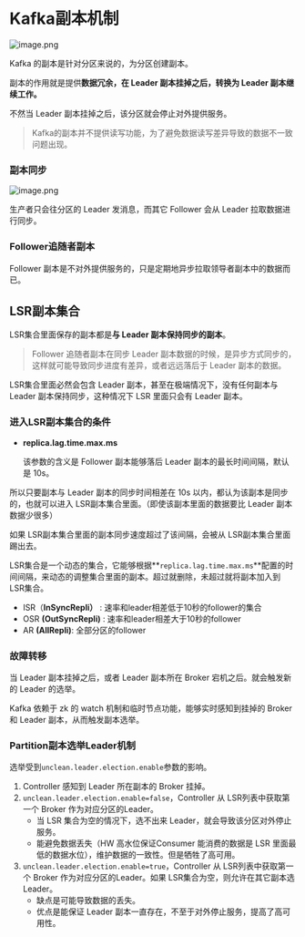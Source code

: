 # Kafka副本机制

![image.png](https://s2.loli.net/2025/06/26/OULBqCvD7pRfPEk.png)

Kafka 的副本是针对分区来说的，为分区创建副本。

副本的作用就是提供**数据冗余，在 Leader 副本挂掉之后，转换为 Leader 副本继续工作。**

不然当 Leader 副本挂掉之后，该分区就会停止对外提供服务。

> Kafka的副本并不提供读写功能，为了避免数据读写差异导致的数据不一致问题出现。
> 

### 副本同步

![image.png](https://s2.loli.net/2025/06/26/49rwoxeGLvzcubB.png)

生产者只会往分区的 Leader 发消息，而其它 Follower 会从 Leader 拉取数据进行同步。

### Follower追随者副本

Follower 副本是不对外提供服务的，只是定期地异步拉取领导者副本中的数据而已。

## LSR副本集合

LSR集合里面保存的副本都是**与 Leader 副本保持同步的副本**。

> Follower 追随者副本在同步 Leader 副本数据的时候，是异步方式同步的，这样就可能导致同步进度有差异，或者远远落后于 Leader 副本的数据。
> 

LSR集合里面必然会包含 Leader 副本，甚至在极端情况下，没有任何副本与 Leader 副本保持同步，这种情况下 LSR 里面只会有 Leader 副本。

### 进入LSR副本集合的条件

- **replica.lag.time.max.ms**
  
    该参数的含义是 Follower 副本能够落后 Leader 副本的最长时间间隔，默认是 10s。
    

所以只要副本与 Leader 副本的同步时间相差在 10s 以内，都认为该副本是同步的，也就可以进入 LSR副本集合里面。（即使该副本里面的数据要比 Leader 副本数据少很多）

如果 LSR副本集合里面的副本同步速度超过了该间隔，会被从 LSR副本集合里面踢出去。

LSR集合是一个动态的集合，它能够根据**`replica.lag.time.max.ms`**配置的时间间隔，来动态的调整集合里面的副本。超过就删除，未超过就将副本加入到 LSR集合。

- ISR（**InSyncRepli）** : 速率和leader相差低于10秒的follower的集合
- OSR **(OutSyncRepli)** : 速率和leader相差大于10秒的follower
- AR **(AllRepli)**: 全部分区的follower

### 故障转移

当 Leader 副本挂掉之后，或者 Leader 副本所在 Broker 宕机之后。就会触发新的 Leader 的选举。

Kafka 依赖于 zk 的 watch 机制和临时节点功能，能够实时感知到挂掉的 Broker 和 Leader 副本，从而触发副本选举。

### Partition副本选举Leader机制

选举受到`unclean.leader.election.enable`参数的影响。

1. Controller 感知到 Leader 所在副本的 Broker 挂掉。
2. `unclean.leader.election.enable=false`，Controller 从 LSR列表中获取第一个 Broker 作为对应分区的Leader。
    - 当 LSR 集合为空的情况下，选不出来 Leader，就会导致该分区对外停止服务。
    - 能避免数据丢失（HW 高水位保证Consumer 能消费的数据是 LSR
    里面最低的数据水位），维护数据的一致性。但是牺牲了高可用。
3. `unclean.leader.election.enable=true`，Controller 从 LSR列表中获取第一个 Broker 作为对应分区的Leader。如果 LSR集合为空，则允许在其它副本选Leader。
    - 缺点是可能导致数据的丢失。
    - 优点是能保证 Leader 副本一直存在，不至于对外停止服务，提高了高可用性。